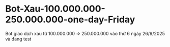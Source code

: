# Bot-Xau-100.000.000-250.000.000-one-day-Friday
Bot giao dịch xau từ 100.000.000 => 250.000.000 vào thứ 6 ngày 26/9/2025 và đang test 
